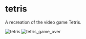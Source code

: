 # tetris

A recreation of the video game Tetris.

![tetris](https://github.com/Varulli/tetris/assets/120419874/18b96e8a-a612-4525-b507-59b454dfd566)
![tetris_game_over](https://github.com/Varulli/tetris/assets/120419874/245b6d50-fd1a-449f-aa10-23c6cc9350fd)
